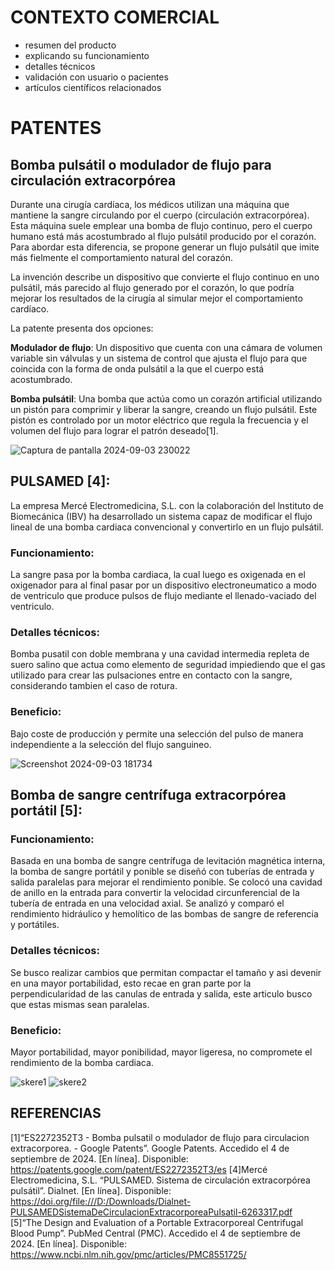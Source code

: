 # CONTEXTO COMERCIAL

 -   resumen del producto
  - explicando su funcionamiento
  - detalles técnicos
  -  validación con usuario o pacientes
  -  artículos científicos relacionados
# PATENTES
## Bomba pulsátil o modulador de flujo para circulación extracorpórea
Durante una cirugía cardíaca, los médicos utilizan una máquina que mantiene la sangre circulando por el cuerpo (circulación extracorpórea). Esta máquina suele emplear una bomba de flujo continuo, pero el cuerpo humano está más acostumbrado al flujo pulsátil producido por el corazón. Para abordar esta diferencia, se propone generar un flujo pulsátil que imite más fielmente el comportamiento natural del corazón.

La invención describe un dispositivo que convierte el flujo continuo en uno pulsátil, más parecido al flujo generado por el corazón, lo que podría mejorar los resultados de la cirugía al simular mejor el comportamiento cardíaco.

La patente presenta dos opciones:

**Modulador de flujo**: Un dispositivo que cuenta con una cámara de volumen variable sin válvulas y un sistema de control que ajusta el flujo para que coincida con la forma de onda pulsátil a la que el cuerpo está acostumbrado.

**Bomba pulsátil**: Una bomba que actúa como un corazón artificial utilizando un pistón para comprimir y liberar la sangre, creando un flujo pulsátil. Este pistón es controlado por un motor eléctrico que regula la frecuencia y el volumen del flujo para lograr el patrón deseado[1].

![Captura de pantalla 2024-09-03 230022](https://github.com/user-attachments/assets/c8416afe-c927-4de3-be02-824853ae2be8)

## PULSAMED [4]:
La empresa Mercé Electromedicina, S.L. con la colaboración del lnstituto de Biomecánica (IBV) ha desarrollado un sistema capaz de modificar el flujo lineal de una bomba cardiaca convencional y convertirlo en un flujo pulsátil.
### Funcionamiento: 
La sangre pasa por la bomba cardiaca, la cual luego es oxigenada en el oxigenador para al final pasar por un dispositivo electroneumatico a modo de ventriculo que produce pulsos de flujo mediante el llenado-vaciado del ventriculo.
### Detalles técnicos: 
Bomba pusatil con doble membrana y una cavidad intermedia repleta de suero salino que actua como elemento de seguridad impiediendo que el gas utilizado para crear las pulsaciones entre en contacto con la sangre, considerando tambien el caso de rotura.
### Beneficio:
Bajo coste de producción y permite una selección del pulso de manera independiente a la selección del flujo sanguineo.

![Screenshot 2024-09-03 181734](https://github.com/user-attachments/assets/79b91ae0-d170-43d4-92b2-cff76a8185f2)

## Bomba de sangre centrífuga extracorpórea portátil [5]:
### Funcionamiento: 
Basada en una bomba de sangre centrífuga de levitación magnética interna, la bomba de sangre portátil y ponible se diseñó con tuberías de entrada y salida paralelas para mejorar el rendimiento ponible. Se colocó una cavidad de anillo en la entrada para convertir la velocidad circunferencial de la tubería de entrada en una velocidad axial. Se analizó y comparó el rendimiento hidráulico y hemolítico de las bombas de sangre de referencia y portátiles.
### Detalles técnicos: 
Se busco realizar cambios que permitan compactar el tamaño y asi devenir en una mayor portabilidad, esto recae en gran parte por la perpendicularidad de las canulas de entrada y salida, este articulo busco que estas mismas sean paralelas.
### Beneficio:
Mayor portabilidad, mayor ponibilidad, mayor ligeresa, no compromete el rendimiento de la bomba cardiaca.

![skere1](https://github.com/user-attachments/assets/66b8af4c-b3d5-4d81-afe5-9754d53eb951)
![skere2](https://github.com/user-attachments/assets/a901b03c-1860-4a6d-9a35-f0c373c05019)

## REFERENCIAS
[1]“ES2272352T3 - Bomba pulsatil o modulador de flujo para circulacion extracorporea. - Google Patents”. Google Patents. Accedido el 4 de septiembre de 2024. [En línea]. Disponible: https://patents.google.com/patent/ES2272352T3/es
[4]Mercé Electromedicina, S.L. “PULSAMED. Sistema de circulación extracorpórea pulsátil”. Dialnet. [En línea]. Disponible: https://doi.org/file:///D:/Downloads/Dialnet-PULSAMEDSistemaDeCirculacionExtracorporeaPulsatil-6263317.pdf
[5]“The Design and Evaluation of a Portable Extracorporeal Centrifugal Blood Pump”. PubMed Central (PMC). Accedido el 4 de septiembre de 2024. [En línea]. Disponible: https://www.ncbi.nlm.nih.gov/pmc/articles/PMC8551725/




